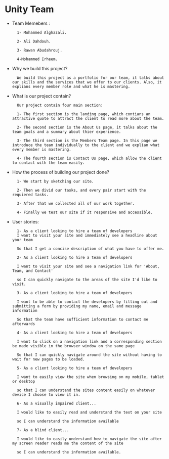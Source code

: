 # Unity Team 
* Team Memebers :

        1- Mohammed Alghazali.

        2- Ali Dahdouh. 

        3- Rawan Abudahrouj.

        4-Mohammed Irheem. 

* Why we build this project?

        We build this project as a portfolio for our team, it talks about our skills and the services that we offer to our clients. Also, it explians every member role and what he is mastering.


* What is our project contain?

        Our project contain four main section:

        1- The first section is the landing page, which contians an attractive quote to attract the client to read more about the team.

        2- The second section is the About Us page, it talks about the team goals and a summary about thier experience.

        3- The third section is the Members Team page. In this page we introduce the team individually to the client and we explian what every member is mastering.

        4- The fourth section is Contact Us page, which allow the client to contact with the team easily.



* How the process of building our project done?

        1- We start by sketching our site.

        2- Then we divid our tasks, and every pair start with the requiered tasks.

        3- After that we collected all of our work together.

        4- Finally we test our site if it responsive and accessible.

* User stories:
        
        1- As a client looking to hire a team of developers
        I want to visit your site and immediately see a headline about your team

        So that I get a concise description of what you have to offer me.

        2- As a client looking to hire a team of developers

        I want to visit your site and see a navigation link for 'About, Team, and Contact'

        so I can quickly navigate to the areas of the site I'd like to visit.

        3- As a client looking to hire a team of developers

        I want to be able to contact the developers by filling out and submitting a form by providing my name, email and message information

        So that the team have sufficient information to contact me afterwards

        4- As a client looking to hire a team of developers

        I want to click on a navigation link and a corresponding section be made visible in the browser window on the same page

        So that I can quickly navigate around the site without having to wait for new pages to be loaded.

        5- As a client looking to hire a team of developers

        I want to easily view the site when browsing on my mobile, tablet or desktop

        so that I can understand the sites content easily on whatever device I choose to view it in.

        6- As a visually impaired client...

        I would like to easily read and understand the text on your site

        so I can understand the information available

        7- As a blind client...

        I would like to easily understand how to navigate the site after my screen reader reads me the content of the site

        so I can understand the information available.
